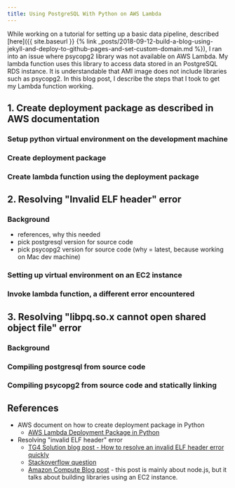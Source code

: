 ```yaml
---
title: Using PostgreSQL With Python on AWS Lambda
---
```

While working on a tutorial for setting up a basic data pipeline, described
[here]({{ site.baseurl }}
{% link _posts/2018-09-12-build-a-blog-using-jekyll-and-deploy-to-github-pages-and-set-custom-domain.md %}),
I ran into an issue where psycopg2 library was not available
on AWS Lambda. My lambda function uses this library to access data stored in
an PostgreSQL RDS instance. It is understandable that AMI image does not include
libraries such as psycopg2. In this blog post, I describe the steps that I took
to get my Lambda function working.

## 1. Create deployment package as described in AWS documentation

### Setup python virtual environment on the development machine

### Create deployment package

### Create lambda function using the deployment package

## 2. Resolving "Invalid ELF header" error

### Background
- references, why this needed
- pick postgresql version for source code
- pick psycopg2 version for source code (why = latest, because working on Mac dev machine)

### Setting up virtual environment on an EC2 instance

### Invoke lambda function, a different error encountered

## 3. Resolving "libpq.so.x cannot open shared object file" error

### Background

### Compiling postgresql from source code

### Compiling psycopg2 from source code and statically linking

## References
- AWS document on how to create deployment package in Python
    - [AWS Lambda Deployment Package in Python](https://docs.aws.amazon.com/lambda/latest/dg/lambda-python-how-to-create-deployment-package.html)
- Resolving "invalid ELF header" error
    - [TG4 Solution blog post - How to resolve an invalid ELF header error quickly](https://tg4.solutions/how-to-resolve-invalid-elf-header-error/)
    - [Stackoverflow question](https://stackoverflow.com/a/34885155/3137099)
    - [Amazon Compute Blog post](https://aws.amazon.com/blogs/compute/nodejs-packages-in-lambda/) - this post is mainly about node.js, but it talks about building libraries using an EC2 instance.
